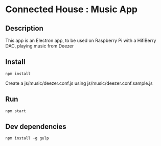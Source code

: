 # Connected House : Music App

## Description

This app is an Electron app, to be used on Raspberry Pi with a HifiBerry DAC, playing music from Deezer

## Install

    npm install

Create a js/music/deezer.conf.js using js/music/deezer.conf.sample.js

## Run

    npm start

## Dev dependencies

    npm install -g gulp
